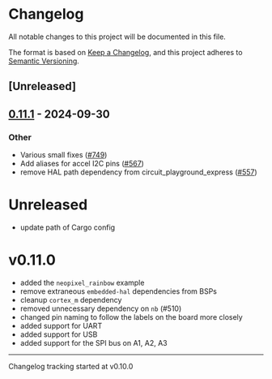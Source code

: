 # Changelog

All notable changes to this project will be documented in this file.

The format is based on [Keep a Changelog](https://keepachangelog.com/en/1.0.0/),
and this project adheres to [Semantic Versioning](https://semver.org/spec/v2.0.0.html).

## [Unreleased]

## [0.11.1](https://github.com/jbeaurivage/atsamd-release-test/compare/circuit_playground_express-0.11.0...circuit_playground_express-0.11.1) - 2024-09-30

### Other

- Various small fixes ([#749](https://github.com/jbeaurivage/atsamd-release-test/pull/749))
- Add aliases for accel I2C pins ([#567](https://github.com/jbeaurivage/atsamd-release-test/pull/567))
- remove HAL path dependency from circuit_playground_express ([#557](https://github.com/jbeaurivage/atsamd-release-test/pull/557))
# Unreleased

- update path of Cargo config

# v0.11.0

- added the `neopixel_rainbow` example
- remove extraneous `embedded-hal` dependencies from BSPs
- cleanup `cortex_m` dependency
- removed unnecessary dependency on `nb` (#510)
- changed pin naming to follow the labels on the board more closely
- added support for UART
- added support for USB
- added support for the SPI bus on A1, A2, A3

---

Changelog tracking started at v0.10.0
